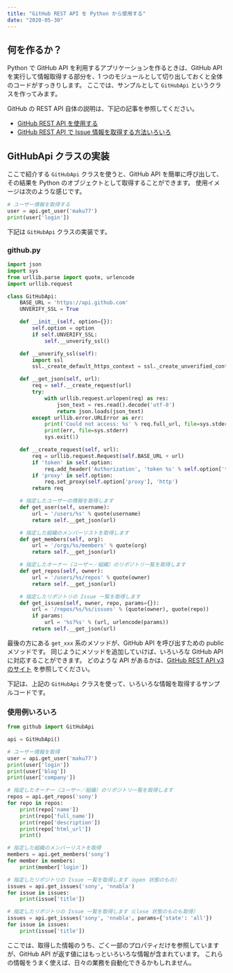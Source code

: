 ```yaml
---
title: "GitHub REST API を Python から使用する"
date: "2020-05-30"
---
```


何を作るか？
----

Python で GitHub API を利用するアプリケーションを作るときは、GitHub API を実行して情報取得する部分を、1 つのモジュールとして切り出しておくと全体のコードがすっきりします。
ここでは、サンプルとして `GitHubApi` というクラスを作ってみます。

GitHub の REST API 自体の説明は、下記の記事を参照してください。

- [GitHub REST API を使用する](./github-rest-api)
- [GitHub REST API で Issue 情報を取得する方法いろいろ](./github-rest-api-issues.html)


GitHubApi クラスの実装
----

ここで紹介する `GitHubApi` クラスを使うと、GitHub API を簡単に呼び出して、その結果を Python のオブジェクトとして取得することができます。
使用イメージは次のような感じです。

```python
# ユーザー情報を取得する
user = api.get_user('maku77')
print(user['login'])
```

下記は `GitHubApi` クラスの実装です。

### github.py

```python
import json
import sys
from urllib.parse import quote, urlencode
import urllib.request

class GitHubApi:
    BASE_URL = 'https://api.github.com'
    UNVERIFY_SSL = True

    def __init__(self, option={}):
        self.option = option
        if self.UNVERIFY_SSL:
            self.__unverify_ssl()

    def __unverify_ssl(self):
        import ssl
        ssl._create_default_https_context = ssl._create_unverified_context

    def __get_json(self, url):
        req = self.__create_request(url)
        try:
            with urllib.request.urlopen(req) as res:
                json_text = res.read().decode('utf-8')
                return json.loads(json_text)
        except urllib.error.URLError as err:
            print('Could not access: %s' % req.full_url, file=sys.stderr)
            print(err, file=sys.stderr)
            sys.exit(1)

    def __create_request(self, url):
        req = urllib.request.Request(self.BASE_URL + url)
        if 'token' in self.option:
            req.add_header('Authorization', 'token %s' % self.option['token'])
        if 'proxy' in self.option:
            req.set_proxy(self.option['proxy'], 'http')
        return req

    # 指定したユーザーの情報を取得します
    def get_user(self, username):
        url = '/users/%s' % quote(username)
        return self.__get_json(url)

    # 指定した組織のメンバーリストを取得します
    def get_members(self, org):
        url = '/orgs/%s/members' % quote(org)
        return self.__get_json(url)

    # 指定したオーナー（ユーザー／組織）のリポジトリ一覧を取得します
    def get_repos(self, owner):
        url = '/users/%s/repos' % quote(owner)
        return self.__get_json(url)

    # 指定したリポジトリの Issue 一覧を取得します
    def get_issues(self, owner, repo, params={}):
        url = '/repos/%s/%s/issues' % (quote(owner), quote(repo))
        if params:
            url = '%s?%s' % (url, urlencode(params))
        return self.__get_json(url)
```

最後の方にある `get_xxx` 系のメソッドが、GitHub API を呼び出すための public メソッドです。
同じようにメソッドを追加していけば、いろいろな GitHub API に対応することができます。
どのような API があるかは、[GitHub REST API v3 のサイト](https://developer.github.com/v3/) を参照してください。

下記は、上記の `GitHubApi` クラスを使って、いろいろな情報を取得するサンプルコードです。

### 使用例いろいろ

```python
from github import GitHubApi

api = GitHubApi()

# ユーザー情報を取得
user = api.get_user('maku77')
print(user['login'])
print(user['blog'])
print(user['company'])

# 指定したオーナー（ユーザー／組織）のリポジトリ一覧を取得します
repos = api.get_repos('sony')
for repo in repos:
    print(repo['name'])
    print(repo['full_name'])
    print(repo['description'])
    print(repo['html_url'])
    print()

# 指定した組織のメンバーリストを取得
members = api.get_members('sony')
for member in members:
    print(member['login'])

# 指定したリポジトリの Issue 一覧を取得します（open 状態のもの）
issues = api.get_issues('sony', 'nnabla')
for issue in issues:
    print(issue['title'])

# 指定したリポジトリの Issue 一覧を取得します（close 状態のものも取得）
issues = api.get_issues('sony', 'nnabla', params={'state': 'all'})
for issue in issues:
    print(issue['title'])
```

ここでは、取得した情報のうち、ごく一部のプロパティだけを参照していますが、GitHub API が返す値にはもっといろいろな情報が含まれています。
これらの情報をうまく使えば、日々の業務を自動化できるかもしれません。

